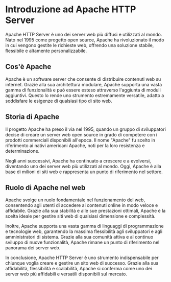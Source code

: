 # Introduzione ad Apache HTTP Server

Apache HTTP Server è uno dei server web più diffusi e utilizzati al mondo. Nato nel 1995 come progetto open source, Apache ha rivoluzionato il modo in cui vengono gestite le richieste web, offrendo una soluzione stabile, flessibile e altamente personalizzabile.

## Cos'è Apache

Apache è un software server che consente di distribuire contenuti web su internet. Grazie alla sua architettura modulare, Apache supporta una vasta gamma di funzionalità e può essere esteso attraverso l'aggiunta di moduli aggiuntivi. Questo lo rende uno strumento estremamente versatile, adatto a soddisfare le esigenze di qualsiasi tipo di sito web.

## Storia di Apache

Il progetto Apache ha preso il via nel 1995, quando un gruppo di sviluppatori decise di creare un server web open source in grado di competere con i prodotti commerciali disponibili all'epoca. Il nome "Apache" fu scelto in riferimento ai nativi americani Apache, noti per la loro resistenza e determinazione.

Negli anni successivi, Apache ha continuato a crescere e a evolversi, diventando uno dei server web più utilizzati al mondo. Oggi, Apache è alla base di milioni di siti web e rappresenta un punto di riferimento nel settore.

## Ruolo di Apache nel web

Apache svolge un ruolo fondamentale nel funzionamento del web, consentendo agli utenti di accedere ai contenuti online in modo veloce e affidabile. Grazie alla sua stabilità e alle sue prestazioni ottimali, Apache è la scelta ideale per gestire siti web di qualsiasi dimensione e complessità.

Inoltre, Apache supporta una vasta gamma di linguaggi di programmazione e tecnologie web, garantendo la massima flessibilità agli sviluppatori e agli amministratori di sistema. Grazie alla sua comunità attiva e al continuo sviluppo di nuove funzionalità, Apache rimane un punto di riferimento nel panorama dei server web.

In conclusione, Apache HTTP Server è uno strumento indispensabile per chiunque voglia creare e gestire un sito web di successo. Grazie alla sua affidabilità, flessibilità e scalabilità, Apache si conferma come uno dei server web più affidabili e versatili disponibili sul mercato.